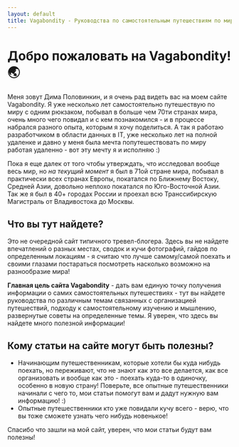```yaml
---
layout: default
title: Vagabondity - Руководства по самостоятельным путешествиям по миру
---
```


# Добро пожаловать на Vagabondity! 🌏

Меня зовут Дима Половинкин, и я очень рад видеть вас на моем сайте Vagabondity. Я уже несколько лет самостоятельно путешествую по миру с одним рюкзаком, побывал в больше чем 70ти странах мира, очень много чего повидал и с кем познакомился - и в процессе набрался разного опыта, которым я хочу поделиться. А так я работаю разработчиком в области данных в IT, уже несколько лет на полной удаленке и давно у меня была мечта попутешествовать по миру работая удаленно - вот эту мечту я и исполняю :)

Пока я еще далек от того чтобы утверждать, что исследовал вообще весь мир, но _на текущий момент_ я был в 71ой стране мира, побывал в практически всех странах Европы, покатался по Ближнему Востоку, Средней Азии, довольно неплохо покатался по Юго-Восточной Азии. Так же я был в 40+ городах России и проехал всю Транссибирскую Магистраль от Владивостока до Москвы. 

## Что вы тут найдете?
Это не очередной сайт типичного тревел-блогера. Здесь вы не найдете впечатлений о разных местах, сводок и кучи фотографий, гайдов по определенным локациям - я считаю что лучше самому/самой поехать и своими глазами постараться посмотреть насколько возможно на разнообразие мира!

**Главная цель сайта Vagabondity** - дать вам единую точку получения информации о самих самостоятельных путешествиях - тут вы найдете руководства по различным темам связанных с организацией путешествий, подходу к самостоятельному изучению и мышлению, развернутые советы на определенные темы. 
Я уверен, что здесь вы найдете много полезной информации!

## Кому статьи на сайте могут быть полезны?
- Начинающим путешественникам, которые хотели бы куда нибудь поехать, но переживают, что не знают как это все делается, как все организовать и вообще как это - поехать куда-то в одиночку, особенно в новую страну! Поверьте, все опытные путешественники начинали с чего то, мои статьи помогут вам и дадут нужную вам информацию! :)
- Опытные путешественники кто уже повидали кучу всего - верю, что вы тоже сможете узнать чего нибудь новенькое!

Спасибо что зашли на мой сайт, уверен, что мои статьи будут вам полезны!
